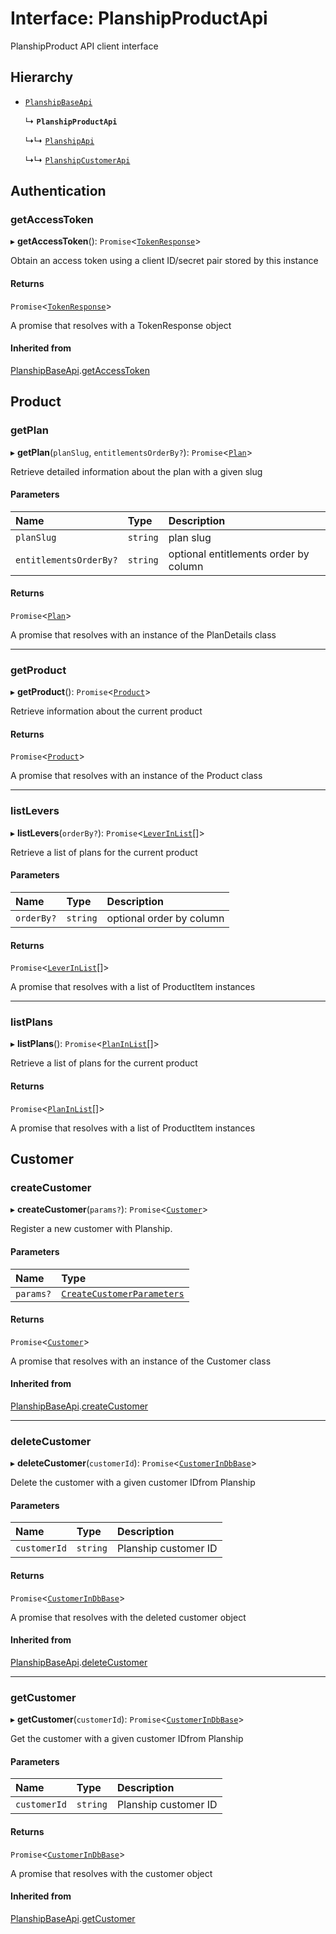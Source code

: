 # Interface: PlanshipProductApi

PlanshipProduct API client interface

## Hierarchy

- [`PlanshipBaseApi`](PlanshipBaseApi.md)

  ↳ **`PlanshipProductApi`**

  ↳↳ [`PlanshipApi`](PlanshipApi.md)

  ↳↳ [`PlanshipCustomerApi`](PlanshipCustomerApi.md)

## Authentication

### getAccessToken

▸ **getAccessToken**(): `Promise`\<[`TokenResponse`](TokenResponse.md)\>

Obtain an access token using a client ID/secret pair stored by this instance

#### Returns

`Promise`\<[`TokenResponse`](TokenResponse.md)\>

A promise that resolves with a TokenResponse object

#### Inherited from

[PlanshipBaseApi](PlanshipBaseApi.md).[getAccessToken](PlanshipBaseApi.md#getaccesstoken)

## Product

### getPlan

▸ **getPlan**(`planSlug`, `entitlementsOrderBy?`): `Promise`\<[`Plan`](Plan.md)\>

Retrieve detailed information about the plan with a given slug

#### Parameters

| Name | Type | Description |
| :------ | :------ | :------ |
| `planSlug` | `string` | plan slug |
| `entitlementsOrderBy?` | `string` | optional entitlements order by column |

#### Returns

`Promise`\<[`Plan`](Plan.md)\>

A promise that resolves with an instance of the PlanDetails class

___

### getProduct

▸ **getProduct**(): `Promise`\<[`Product`](Product.md)\>

Retrieve information about the current product

#### Returns

`Promise`\<[`Product`](Product.md)\>

A promise that resolves with an instance of the Product class

___

### listLevers

▸ **listLevers**(`orderBy?`): `Promise`\<[`LeverInList`](LeverInList.md)[]\>

Retrieve a list of plans for the current product

#### Parameters

| Name | Type | Description |
| :------ | :------ | :------ |
| `orderBy?` | `string` | optional order by column |

#### Returns

`Promise`\<[`LeverInList`](LeverInList.md)[]\>

A promise that resolves with a list of ProductItem instances

___

### listPlans

▸ **listPlans**(): `Promise`\<[`PlanInList`](PlanInList.md)[]\>

Retrieve a list of plans for the current product

#### Returns

`Promise`\<[`PlanInList`](PlanInList.md)[]\>

A promise that resolves with a list of ProductItem instances

## Customer

### createCustomer

▸ **createCustomer**(`params?`): `Promise`\<[`Customer`](Customer.md)\>

Register a new customer with Planship.

#### Parameters

| Name | Type |
| :------ | :------ |
| `params?` | [`CreateCustomerParameters`](CreateCustomerParameters.md) |

#### Returns

`Promise`\<[`Customer`](Customer.md)\>

A promise that resolves with an instance of the Customer class

#### Inherited from

[PlanshipBaseApi](PlanshipBaseApi.md).[createCustomer](PlanshipBaseApi.md#createcustomer)

___

### deleteCustomer

▸ **deleteCustomer**(`customerId`): `Promise`\<[`CustomerInDbBase`](CustomerInDbBase.md)\>

Delete the customer with a given customer IDfrom Planship

#### Parameters

| Name | Type | Description |
| :------ | :------ | :------ |
| `customerId` | `string` | Planship customer ID |

#### Returns

`Promise`\<[`CustomerInDbBase`](CustomerInDbBase.md)\>

A promise that resolves with the deleted customer object

#### Inherited from

[PlanshipBaseApi](PlanshipBaseApi.md).[deleteCustomer](PlanshipBaseApi.md#deletecustomer)

___

### getCustomer

▸ **getCustomer**(`customerId`): `Promise`\<[`CustomerInDbBase`](CustomerInDbBase.md)\>

Get the customer with a given customer IDfrom Planship

#### Parameters

| Name | Type | Description |
| :------ | :------ | :------ |
| `customerId` | `string` | Planship customer ID |

#### Returns

`Promise`\<[`CustomerInDbBase`](CustomerInDbBase.md)\>

A promise that resolves with the customer object

#### Inherited from

[PlanshipBaseApi](PlanshipBaseApi.md).[getCustomer](PlanshipBaseApi.md#getcustomer)
